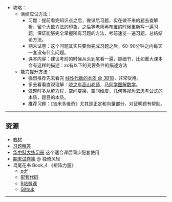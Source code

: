 <!--
## 课程总览  
- 难度评分 Nan / 10 （0 份）  
- 实用评分 Nan / 10 （0 份）  
-->
- 攻略：  
    - 满绩应试方法：  
        - 习题：提前看完知识点之后，做课后习题，实在做不来的题去查解析，留个大致方法的印象，之后等老师再布置的时候重新写一遍习题，保证能够完全掌握所有习题的方法，考前速览一遍习题，总结结论方法。  
        - 期末试卷：这个问题其实只要你完成习题之后，60-90分钟之内每天一套没有什么问题。  
        - 课本内容：建议考前的时候从头到尾看一遍，抓细节，比如重大课本会有这样的描述：xx有以下的充要条件的描述方法  
    - 能力提升方法：  
        - 强烈推荐先去看完 [线性代数的本质 @ 3B1B](https://www.bilibili.com/video/BV1ys411472E)，非常受用。  
        - 多去看看直观理解：[晓之车高山老师](https://space.bilibili.com/138962930)，[马同学图解数学](https://space.bilibili.com/355876061)。  
        - 做题时多从解方程，空间变换，空间维度，几何等视角去思考公式的本质，题目的本质。  
        - 推荐习题：《吉米多维奇》尤其是正定和向量部分，对证明题有帮助。  

---

## 资源
- [教材](https://file.uhsea.com/2403/1838db6f338538577c4fb3cf3cad88f5ZB.pdf)  
- [习题解答](https://file.uhsea.com/2403/8fffbe1028b0a2b67ba3b9a15876cc80YN.pdf)  
- [华中科大练习册](https://file.uhsea.com/2403/9803c3bae1f47d42f3d88c846a3433921V.pdf) 这个适合课后同步配套使用  
- [期末试卷集](https://file.uhsea.com/2403/a6fb50a65cf9d860627f2d443f62ceba6Q.pdf) @ 独倚风轻  
- 鸢尾花书 Book_4 《矩阵力量》  
    - [pdf](https://file.uhsea.com/2403/e5632410b0c8ef6b1a058b8f9094a9e3ZM.pdf)  
    - [配套代码](https://file.uhsea.com/2403/0834602f255b6da344e8464a38cef47a45.zip)  
    - [B站微课](https://space.bilibili.com/513194466)  
    - [Github](https://github.com/Visualize-ML/Book4_Power-of-Matrix)  

---

<!--
## 教师们  
- #### 王克金  
    - 内容评分 8/10 （1 份）  
    - 分数评分 6/10 （1 份）  
    - 对该老师的评价：  
        `
        老教授，上课知道重点但是念的真的缺点波澜发困，期末不捞人。
        `  
- #### 周国立  
    - 内容评分 10/10 （1 份）  
    - 分数评分 10/10 （1 份）  
    - 对该老师的评价：  
        `
        写板书会捞人，能理解当代大学生。
        `  
- #### 张谋  
    - 内容评分 9/10 （1 份）  
    - 分数评分 9/10 （1 份）  
    - 对该老师的评价：  
        `
        老师讲课比较有耐心，对于比较难理解的问题会举一些具体的例子辅助理解。而且讲课有时候有一点老一辈的幽默感，作业非常非常少，从不点名（至少我那一学期是这样的）（2023学年上学期）。
        `  
- #### 王汉明  
    - 内容评分 8/10 （1 份）  
    - 分数评分 9/10 （1 份）  
    - 对该老师的评价：  
        `
        讲课有点难懂，用板书而不用ppt，但平时过节会发红包。
        ` @ Flewbimo  
- #### 潘志锋  
    - 内容评分 3/10 （1 份）  
    - 分数评分 3/10 （1 份）  
    - 对该老师的评价：  
        `
        避雷。
        `  
-->